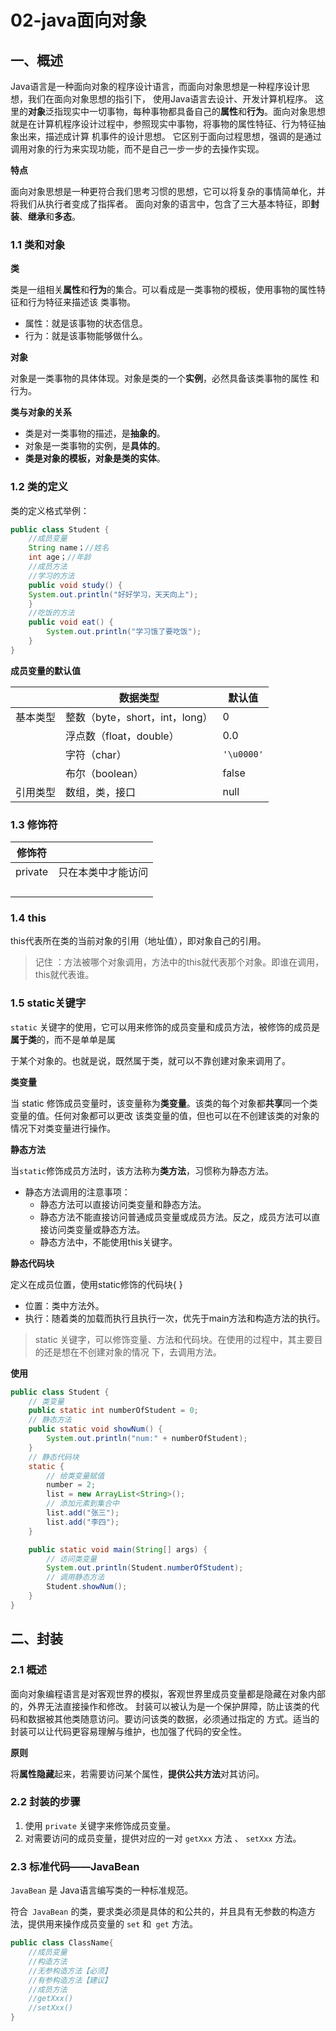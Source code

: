 # 02-java面向对象



## 一、概述

Java语言是一种面向对象的程序设计语言，而面向对象思想是一种程序设计思想，我们在面向对象思想的指引下， 使用Java语言去设计、开发计算机程序。 这里的**对象**泛指现实中一切事物，每种事物都具备自己的**属性**和**行为**。面向对象思想就是在计算机程序设计过程中，参照现实中事物，将事物的属性特征、行为特征抽象出来，描述成计算 机事件的设计思想。 它区别于面向过程思想，强调的是通过调用对象的行为来实现功能，而不是自己一步一步的去操作实现。

**特点**

面向对象思想是一种更符合我们思考习惯的思想，它可以将复杂的事情简单化，并将我们从执行者变成了指挥者。 面向对象的语言中，包含了三大基本特征，即**封装**、**继承**和**多态**。

### 1.1 类和对象

**类**

类是一组相关**属性**和**行为**的集合。可以看成是一类事物的模板，使用事物的属性特征和行为特征来描述该 类事物。

- 属性：就是该事物的状态信息。 
- 行为：就是该事物能够做什么。

**对象**

对象是一类事物的具体体现。对象是类的一个**实例**，必然具备该类事物的属性 和行为。

**类与对象的关系**

- 类是对一类事物的描述，是**抽象的**。 
- 对象是一类事物的实例，是**具体的**。
-  **类是对象的模板，对象是类的实体**。

### 1.2 类的定义

类的定义格式举例：

```java
public class Student {
    //成员变量
    String name；//姓名
    int age；//年龄
    //成员方法
    //学习的方法
    public void study() {
    System.out.println("好好学习，天天向上");
    }
    //吃饭的方法
    public void eat() {
    	System.out.println("学习饿了要吃饭");
    }
}

```

**成员变量的默认值**

|          | 数据类型                       | 默认值     |
| -------- | ------------------------------ | ---------- |
| 基本类型 | 整数（byte，short，int，long） | 0          |
|          | 浮点数（float，double）        | 0.0        |
|          | 字符（char）                   | `'\u0000'` |
|          | 布尔（boolean）                | false      |
| 引用类型 | 数组，类，接口                 | null       |

### 1.3 修饰符

| 修饰符  |                    |
| ------- | ------------------ |
| private | 只在本类中才能访问 |
|         |                    |
|         |                    |
|         |                    |
|         |                    |

### 1.4 this

this代表所在类的当前对象的引用（地址值），即对象自己的引用。

> 记住 ：方法被哪个对象调用，方法中的this就代表那个对象。即谁在调用，this就代表谁。

### 1.5 static关键字

`static` 关键字的使用，它可以用来修饰的成员变量和成员方法，被修饰的成员是**属于类**的，而不是单单是属 

于某个对象的。也就是说，既然属于类，就可以不靠创建对象来调用了。 

**类变量**

当 static 修饰成员变量时，该变量称为**类变量**。该类的每个对象都**共享**同一个类变量的值。任何对象都可以更改 该类变量的值，但也可以在不创建该类的对象的情况下对类变量进行操作。

**静态方法**

当`static`修饰成员方法时，该方法称为**类方法**，习惯称为静态方法。

- 静态方法调用的注意事项： 
  - 静态方法可以直接访问类变量和静态方法。
  - 静态方法不能直接访问普通成员变量或成员方法。反之，成员方法可以直接访问类变量或静态方法。 
  - 静态方法中，不能使用this关键字。

**静态代码块**

定义在成员位置，使用static修饰的代码块{ }

- 位置：类中方法外。 
- 执行：随着类的加载而执行且执行一次，优先于main方法和构造方法的执行。

> static 关键字，可以修饰变量、方法和代码块。在使用的过程中，其主要目的还是想在不创建对象的情况 下，去调用方法。

**使用**

```java
public class Student {
    // 类变量
    public static int numberOfStudent = 0;
    // 静态方法
    public static void showNum() {
    	System.out.println("num:" + numberOfStudent);
    }
    // 静态代码块
	static {
        // 给类变量赋值
        number = 2;
        list = new ArrayList<String>();
        // 添加元素到集合中
        list.add("张三");
        list.add("李四");
    }

    public static void main(String[] args) {
        // 访问类变量
        System.out.println(Student.numberOfStudent);
        // 调用静态方法
        Student.showNum();
    }
}
```



## 二、封装

### 2.1 概述

面向对象编程语言是对客观世界的模拟，客观世界里成员变量都是隐藏在对象内部的，外界无法直接操作和修改。 封装可以被认为是一个保护屏障，防止该类的代码和数据被其他类随意访问。要访问该类的数据，必须通过指定的 方式。适当的封装可以让代码更容易理解与维护，也加强了代码的安全性。

**原则**

将**属性隐藏**起来，若需要访问某个属性，**提供公共方法**对其访问。

### 2.2 封装的步骤

1. 使用 `private` 关键字来修饰成员变量。 
2. 对需要访问的成员变量，提供对应的一对 `getXxx` 方法 、 `setXxx` 方法。

### 2.3 标准代码——JavaBean

`JavaBean` 是 Java语言编写类的一种标准规范。

符合` JavaBean` 的类，要求类必须是具体的和公共的，并且具有无参数的构造方法，提供用来操作成员变量的 `set` 和` get` 方法。

```java
public class ClassName{
    //成员变量
    //构造方法
    //无参构造方法【必须】
    //有参构造方法【建议】
    //成员方法
    //getXxx()
    //setXxx()
}
```

